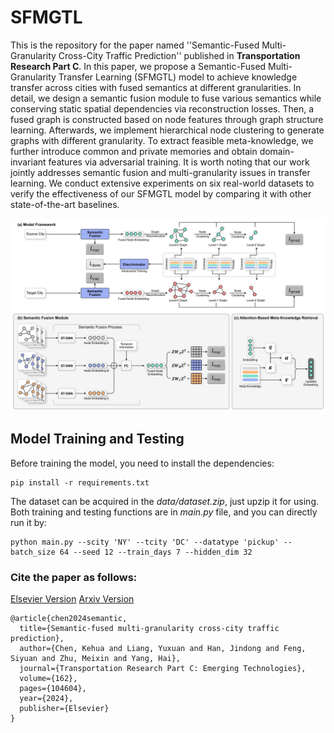 # SFMGTL
This is the repository for the paper named ''Semantic-Fused Multi-Granularity Cross-City Traffic Prediction'' published in **Transportation Research Part C**. In this paper, we propose a Semantic-Fused Multi-Granularity Transfer Learning (SFMGTL) model to achieve knowledge transfer across cities with fused semantics at different granularities. In detail, we design a semantic fusion module to fuse various semantics while conserving static spatial dependencies via reconstruction losses. Then, a fused graph is constructed based on node features through graph structure learning. Afterwards, we implement hierarchical node clustering to generate graphs with different granularity. To extract feasible meta-knowledge, we further introduce common and private memories and obtain domain-invariant features via adversarial training. It is worth noting that our work jointly addresses semantic fusion and multi-granularity issues in transfer learning. We conduct extensive experiments on six real-world datasets to verify the effectiveness of our SFMGTL model by comparing it with other state-of-the-art baselines. 

<img src="model.jpg" alt="model" width="700" />

## Model Training and Testing

Before training the model, you need to install the dependencies:

```shell
pip install -r requirements.txt
```



The dataset can be acquired in the *data/dataset.zip*, just upzip it for using. Both training and testing functions are in *main.py* file, and you can directly run it by:

```shell
python main.py --scity 'NY' --tcity 'DC' --datatype 'pickup' --batch_size 64 --seed 12 --train_days 7 --hidden_dim 32
```



### Cite the paper as follows:

[Elsevier Version](https://www.sciencedirect.com/science/article/pii/S0968090X24001256)  [Arxiv Version](https://arxiv.org/abs/2302.11774)

    @article{chen2024semantic,
      title={Semantic-fused multi-granularity cross-city traffic prediction},
      author={Chen, Kehua and Liang, Yuxuan and Han, Jindong and Feng, Siyuan and Zhu, Meixin and Yang, Hai},
      journal={Transportation Research Part C: Emerging Technologies},
      volume={162},
      pages={104604},
      year={2024},
      publisher={Elsevier}
    }

